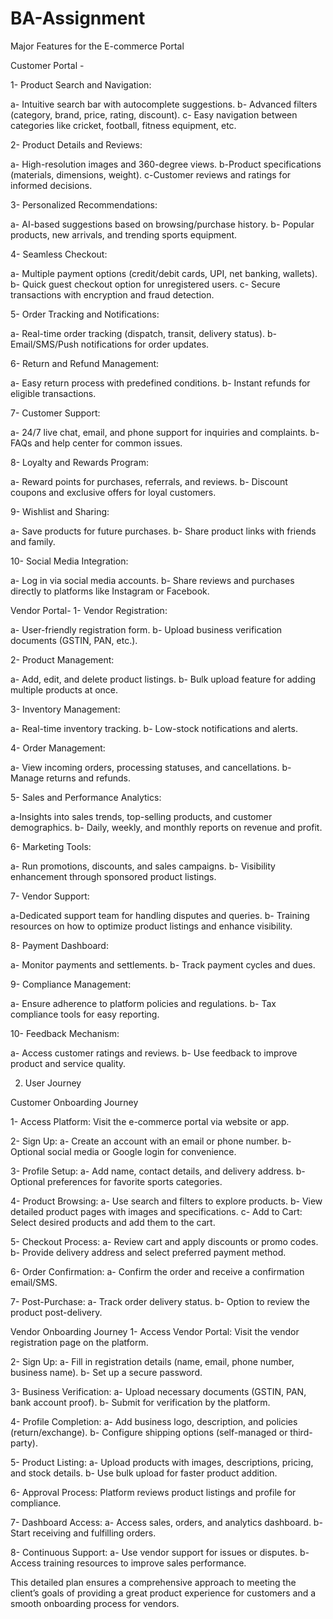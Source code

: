 # BA-Assignment

Major Features for the E-commerce Portal

Customer Portal - 

1- Product Search and Navigation:

a- Intuitive search bar with autocomplete suggestions.
b- Advanced filters (category, brand, price, rating, discount).
c- Easy navigation between categories like cricket, football, fitness equipment, etc.

2- Product Details and Reviews:

a- High-resolution images and 360-degree views.
b-Product specifications (materials, dimensions, weight).
c-Customer reviews and ratings for informed decisions.
   
3- Personalized Recommendations:

a- AI-based suggestions based on browsing/purchase history.
b- Popular products, new arrivals, and trending sports equipment.

4- Seamless Checkout:

a- Multiple payment options (credit/debit cards, UPI, net banking, wallets).
b- Quick guest checkout option for unregistered users.
c- Secure transactions with encryption and fraud detection.

5- Order Tracking and Notifications:

a- Real-time order tracking (dispatch, transit, delivery status).
b- Email/SMS/Push notifications for order updates.

6- Return and Refund Management:

a- Easy return process with predefined conditions.
b- Instant refunds for eligible transactions.

7- Customer Support:

a- 24/7 live chat, email, and phone support for inquiries and complaints.
b- FAQs and help center for common issues.

8- Loyalty and Rewards Program:

a- Reward points for purchases, referrals, and reviews.
b- Discount coupons and exclusive offers for loyal customers.

9- Wishlist and Sharing:

a- Save products for future purchases.
b- Share product links with friends and family.

10- Social Media Integration:

a- Log in via social media accounts.
b- Share reviews and purchases directly to platforms like Instagram or Facebook.

Vendor Portal- 
1- Vendor Registration:

a- User-friendly registration form.
b- Upload business verification documents (GSTIN, PAN, etc.).

2- Product Management:

a- Add, edit, and delete product listings.
b- Bulk upload feature for adding multiple products at once.

3- Inventory Management:

a- Real-time inventory tracking.
b- Low-stock notifications and alerts.

4- Order Management:

a- View incoming orders, processing statuses, and cancellations.
b- Manage returns and refunds.

5- Sales and Performance Analytics:

a-Insights into sales trends, top-selling products, and customer demographics.
b- Daily, weekly, and monthly reports on revenue and profit.

6- Marketing Tools:

a- Run promotions, discounts, and sales campaigns.
b- Visibility enhancement through sponsored product listings.

7- Vendor Support:

a-Dedicated support team for handling disputes and queries.
b- Training resources on how to optimize product listings and enhance visibility.

8- Payment Dashboard:

a- Monitor payments and settlements.
b- Track payment cycles and dues.

9- Compliance Management:

a- Ensure adherence to platform policies and regulations.
b- Tax compliance tools for easy reporting.

10- Feedback Mechanism:

a- Access customer ratings and reviews.
b- Use feedback to improve product and service quality.

2. User Journey

Customer Onboarding Journey

1- Access Platform: Visit the e-commerce portal via website or app.

2- Sign Up:
a- Create an account with an email or phone number.
b- Optional social media or Google login for convenience.

3- Profile Setup:
a- Add name, contact details, and delivery address.
b- Optional preferences for favorite sports categories.

4- Product Browsing:
a- Use search and filters to explore products.
b- View detailed product pages with images and specifications.
c- Add to Cart: Select desired products and add them to the cart. 

5- Checkout Process:
a- Review cart and apply discounts or promo codes.
b- Provide delivery address and select preferred payment method.

6- Order Confirmation:
a- Confirm the order and receive a confirmation email/SMS.

7- Post-Purchase:
a- Track order delivery status.
b- Option to review the product post-delivery.

 Vendor Onboarding Journey
1- Access Vendor Portal: Visit the vendor registration page on the platform.

2- Sign Up:
a- Fill in registration details (name, email, phone number, business name).
b- Set up a secure password.

3- Business Verification:
a- Upload necessary documents (GSTIN, PAN, bank account proof).
b- Submit for verification by the platform.

4- Profile Completion:
a- Add business logo, description, and policies (return/exchange).
b- Configure shipping options (self-managed or third-party).

5- Product Listing:
a- Upload products with images, descriptions, pricing, and stock details.
b- Use bulk upload for faster product addition.

6- Approval Process: Platform reviews product listings and profile for compliance.

7- Dashboard Access:
a- Access sales, orders, and analytics dashboard.
b- Start receiving and fulfilling orders.

8- Continuous Support:
a- Use vendor support for issues or disputes.
b- Access training resources to improve sales performance.

This detailed plan ensures a comprehensive approach to meeting the client’s goals of providing a great product experience for customers and a smooth onboarding process for vendors.
